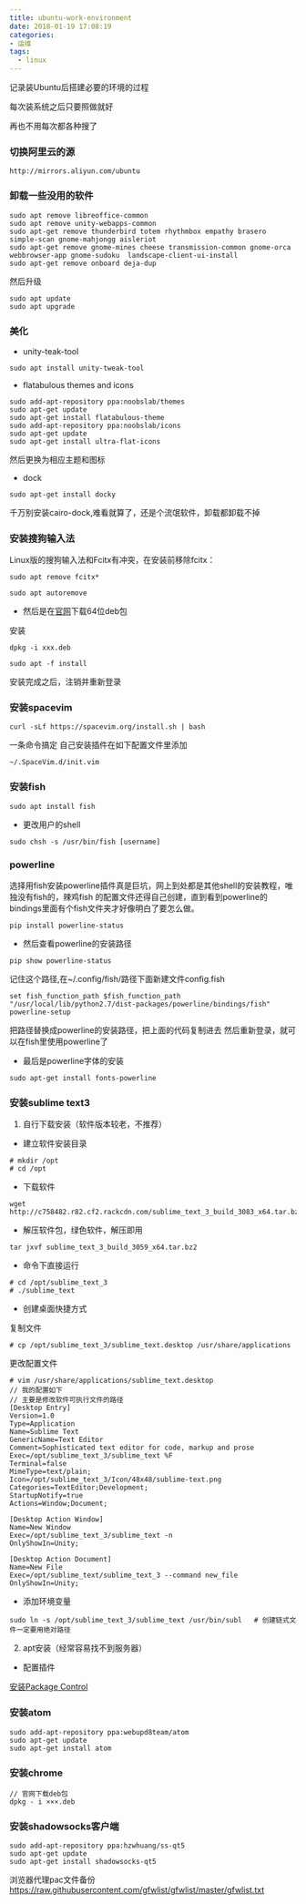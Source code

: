 ```yaml
---
title: ubuntu-work-environment
date: 2018-01-19 17:08:19
categories:
- 运维
tags:
  - linux
---
```



记录装Ubuntu后搭建必要的环境的过程

每次装系统之后只要照做就好

再也不用每次都各种搜了



### 切换阿里云的源
```
http://mirrors.aliyun.com/ubuntu
```

### 卸载一些没用的软件
<!-- more -->

```
sudo apt remove libreoffice-common
sudo apt remove unity-webapps-common
sudo apt-get remove thunderbird totem rhythmbox empathy brasero simple-scan gnome-mahjongg aisleriot
sudo apt-get remove gnome-mines cheese transmission-common gnome-orca webbrowser-app gnome-sudoku  landscape-client-ui-install
sudo apt-get remove onboard deja-dup

```
然后升级

```
sudo apt update
sudo apt upgrade
```



### 美化

* unity-teak-tool

```
sudo apt install unity-tweak-tool
```

* flatabulous themes and icons

```
sudo add-apt-repository ppa:noobslab/themes
sudo apt-get update
sudo apt-get install flatabulous-theme
sudo add-apt-repository ppa:noobslab/icons
sudo apt-get update
sudo apt-get install ultra-flat-icons
```

然后更换为相应主题和图标

* dock

```
sudo apt-get install docky
```

千万别安装cairo-dock,难看就算了，还是个流氓软件，卸载都卸载不掉

### 安装搜狗输入法

Linux版的搜狗输入法和Fcitx有冲突，在安装前移除fcitx：
```
sudo apt remove fcitx*

sudo apt autoremove
```


* 然后是在[官网](http://pinyin.sogou.com/linux/?r=pinyin)下载64位deb包

安装
```
dpkg -i xxx.deb

sudo apt -f install
```

安装完成之后，注销并重新登录


### 安装spacevim

```
curl -sLf https://spacevim.org/install.sh | bash
```
一条命令搞定
自己安装插件在如下配置文件里添加

```
~/.SpaceVim.d/init.vim
```

### 安装fish

```
sudo apt install fish
```
* 更改用户的shell

```
sudo chsh -s /usr/bin/fish [username]
```

### powerline

选择用fish安装powerline插件真是巨坑，网上到处都是其他shell的安装教程，唯独没有fish的，辣鸡fish 的配置文件还得自己创建，直到看到powerline的bindings里面有个fish文件夹才好像明白了要怎么做。

```
pip install powerline-status
```

* 然后查看powerline的安装路径

```
pip show powerline-status
```
记住这个路径,在~/.config/fish/路径下面新建文件config.fish

```
set fish_function_path $fish_function_path "/usr/local/lib/python2.7/dist-packages/powerline/bindings/fish"
powerline-setup
```

把路径替换成powerline的安装路径，把上面的代码复制进去
然后重新登录，就可以在fish里使用powerline了

* 最后是powerline字体的安装

```
sudo apt-get install fonts-powerline
```
### 安装sublime text3

1. 自行下载安装（软件版本较老，不推荐）

* 建立软件安装目录
```
# mkdir /opt
# cd /opt
```

* 下载软件
```
wget http://c758482.r82.cf2.rackcdn.com/sublime_text_3_build_3083_x64.tar.bz2
```

* 解压软件包，绿色软件，解压即用
```
tar jxvf sublime_text_3_build_3059_x64.tar.bz2
```

* 命令下直接运行
```
# cd /opt/sublime_text_3
# ./sublime_text
```

* 创建桌面快捷方式

复制文件

```
# cp /opt/sublime_text_3/sublime_text.desktop /usr/share/applications
```

更改配置文件
```
# vim /usr/share/applications/sublime_text.desktop
// 我的配置如下
// 主要是修改软件可执行文件的路径
[Desktop Entry]
Version=1.0
Type=Application
Name=Sublime Text
GenericName=Text Editor
Comment=Sophisticated text editor for code, markup and prose
Exec=/opt/sublime_text_3/sublime_text %F
Terminal=false
MimeType=text/plain;
Icon=/opt/sublime_text_3/Icon/48x48/sublime-text.png
Categories=TextEditor;Development;
StartupNotify=true
Actions=Window;Document;

[Desktop Action Window]
Name=New Window
Exec=/opt/sublime_text_3/sublime_text -n
OnlyShowIn=Unity;

[Desktop Action Document]
Name=New File
Exec=/opt/sublime_text/sublime_text_3 --command new_file
OnlyShowIn=Unity;
```

* 添加环境变量
```
sudo ln -s /opt/sublime_text_3/sublime_text /usr/bin/subl   # 创建链式文件一定要用绝对路径
```

2. apt安装（经常容易找不到服务器）

* 配置插件

[安装Package Control](https://packagecontrol.io/installation)

### 安装atom

```
sudo add-apt-repository ppa:webupd8team/atom  
sudo apt-get update  
sudo apt-get install atom  
```
### 安装chrome

```
// 官网下载deb包
dpkg - i ×××.deb
```

### 安装shadowsocks客户端
```
sudo add-apt-repository ppa:hzwhuang/ss-qt5
sudo apt-get update
sudo apt-get install shadowsocks-qt5
```

浏览器代理pac文件备份
https://raw.githubusercontent.com/gfwlist/gfwlist/master/gfwlist.txt
